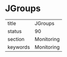 # JGroups


|          |            |
| -------- | ---------- |
| title    | JGroups    | 
| status   | 90         |
| section  | Monitoring |
| keywords | Monitoring |




